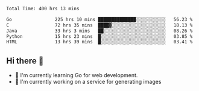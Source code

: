 <!--START_SECTION:waka-->

```txt
Total Time: 400 hrs 13 mins

Go                225 hrs 10 mins ██████████████░░░░░░░░░░░   56.23 %
C                 72 hrs 35 mins  ████▓░░░░░░░░░░░░░░░░░░░░   18.13 %
Java              33 hrs 3 mins   ██░░░░░░░░░░░░░░░░░░░░░░░   08.26 %
Python            15 hrs 23 mins  █░░░░░░░░░░░░░░░░░░░░░░░░   03.85 %
HTML              13 hrs 39 mins  █░░░░░░░░░░░░░░░░░░░░░░░░   03.41 %
```

<!--END_SECTION:waka-->

## Hi there 👋
- 🌱 I'm currently learning Go for web development.
- 🔭 I'm currently working on a service for generating images 

<!--
**prorok210/prorok210** is a ✨ _special_ ✨ repository because its `README.md` (this file) appears on your GitHub profile.

Here are some ideas to get you started:

- 🔭 I’m currently working on ...
- 🌱 I’m currently learning ...
- 👯 I’m looking to collaborate on ...
- 🤔 I’m looking for help with ...
- 💬 Ask me about ...
- 📫 How to reach me: ...
- 😄 Pronouns: ...
- ⚡ Fun fact: ...
-->
